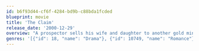```yaml
---
id: b6f93d44-cf6f-4284-bd9b-c88bda1fcded
blueprint: movie
title: 'The Claim'
release_date: '2000-12-29'
overview: "A prospector sells his wife and daughter to another gold miner for the rights to a gold mine. Twenty years later, the prospector is a wealthy man who owns much of the old west town named Kingdom Come. But changes are brewing and his past is coming back to haunt him. A surveyor and his crew scouts the town as a location for a new railroad line and a young woman suddenly appears in the town and is evidently the man's daughter."
genres: '[{"id": 18, "name": "Drama"}, {"id": 10749, "name": "Romance"}, {"id": 37, "name": "Western"}]'
---
```

